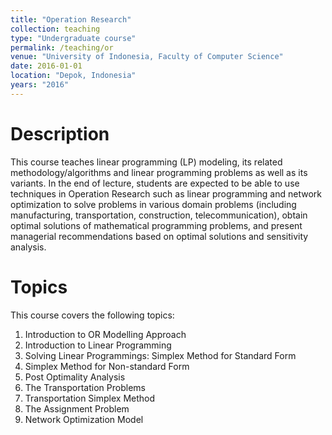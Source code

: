 ```yaml
---
title: "Operation Research"
collection: teaching
type: "Undergraduate course"
permalink: /teaching/or
venue: "University of Indonesia, Faculty of Computer Science"
date: 2016-01-01
location: "Depok, Indonesia"
years: "2016"
---
```

Description
======
This course teaches linear programming (LP) modeling, its related methodology/algorithms and linear programming problems as well as its variants. In the end of lecture, students are expected to be able to use techniques in Operation Research such as linear programming and network optimization to solve problems in various domain problems (including manufacturing, transportation, construction, telecommunication), obtain optimal solutions of mathematical programming problems, and present managerial recommendations based on optimal solutions and sensitivity analysis.

Topics
======
This course covers the following topics:
1. Introduction to OR Modelling Approach
2. Introduction to Linear Programming
3. Solving Linear Programmings: Simplex Method for Standard Form 
4. Simplex Method for Non-standard Form 
5. Post Optimality Analysis
6. The Transportation Problems
7. Transportation Simplex Method 
8. The Assignment Problem 
9. Network Optimization Model 
